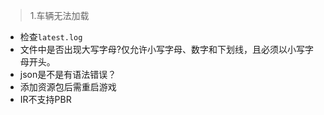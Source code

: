 >1.车辆无法加载

* 检查`latest.log`
* 文件中是否出现大写字母?仅允许小写字母、数字和下划线，且必须以小写字母开头。
* json是不是有语法错误？
* 添加资源包后需重启游戏
* IR不支持PBR